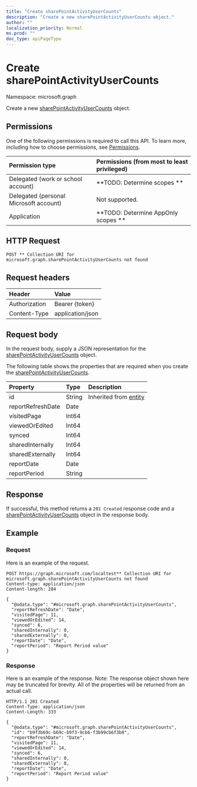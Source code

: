 ```yaml
---
title: "Create sharePointActivityUserCounts"
description: "Create a new sharePointActivityUserCounts object."
author: ""
localization_priority: Normal
ms.prod: ""
doc_type: apiPageType
---
```


# Create sharePointActivityUserCounts

Namespace: microsoft.graph

Create a new [sharePointActivityUserCounts](../resources/sharepointactivityusercounts.md) object.

## Permissions
One of the following permissions is required to call this API. To learn more, including how to choose permissions, see [Permissions](/concepts/permissions-reference.md).

|Permission type|Permissions (from most to least privileged)|
|:---|:---|
|Delegated (work or school account)|**TODO: Determine scopes **|
|Delegated (personal Microsoft account)|Not supported.|
|Application|**TODO: Determine AppOnly scopes **|

## HTTP Request
<!-- {
  "blockType": "ignored"
}
-->
``` http
POST ** Collection URI for microsoft.graph.sharePointActivityUserCounts not found
```

## Request headers
|Header|Value|
|:---|:---|
|Authorization|Bearer {token}|
|Content-Type|application/json|

## Request body
In the request body, supply a JSON representation for the [sharePointActivityUserCounts](../resources/sharepointactivityusercounts.md) object.

The following table shows the properties that are required when you create the [sharePointActivityUserCounts](../resources/sharepointactivityusercounts.md).

|Property|Type|Description|
|:---|:---|:---|
|id|String| Inherited from [entity](../resources/entity.md)|
|reportRefreshDate|Date||
|visitedPage|Int64||
|viewedOrEdited|Int64||
|synced|Int64||
|sharedInternally|Int64||
|sharedExternally|Int64||
|reportDate|Date||
|reportPeriod|String||



## Response
If successful, this method returns a `201 Created` response code and a [sharePointActivityUserCounts](../resources/sharepointactivityusercounts.md) object in the response body.

## Example

### Request
Here is an example of the request.
<!-- {
  "blockType": "request",
  "name": "create_sharepointactivityusercounts_from_"
}
-->
``` http
POST https://graph.microsoft.com/localtest** Collection URI for microsoft.graph.sharePointActivityUserCounts not found
Content-type: application/json
Content-length: 284

{
  "@odata.type": "#microsoft.graph.sharePointActivityUserCounts",
  "reportRefreshDate": "Date",
  "visitedPage": 11,
  "viewedOrEdited": 14,
  "synced": 6,
  "sharedInternally": 0,
  "sharedExternally": 0,
  "reportDate": "Date",
  "reportPeriod": "Report Period value"
}
```

### Response
Here is an example of the response. Note: The response object shown here may be truncated for brevity. All of the properties will be returned from an actual call.
<!-- {
  "blockType": "response",
  "truncated": true,
  "@odata.type": "microsoft.graph.sharepointactivityusercounts"
}
-->
``` http
HTTP/1.1 201 Created
Content-Type: application/json
Content-Length: 333

{
  "@odata.type": "#microsoft.graph.sharePointActivityUserCounts",
  "id": "b9f3b69c-b69c-b9f3-9cb6-f3b99cb6f3b9",
  "reportRefreshDate": "Date",
  "visitedPage": 11,
  "viewedOrEdited": 14,
  "synced": 6,
  "sharedInternally": 0,
  "sharedExternally": 0,
  "reportDate": "Date",
  "reportPeriod": "Report Period value"
}
```

